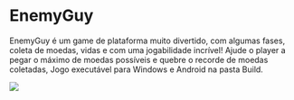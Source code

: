 # EnemyGuy
EnemyGuy é um game de plataforma muito divertido, com algumas fases, coleta de moedas, vidas e com uma jogabilidade incrível! Ajude o player a pegar o máximo de moedas possíveis e quebre o recorde de moedas coletadas, Jogo executável para Windows e Android na pasta Build.

<img src ="https://discord.com/channels/762347155637010434/762347156144259074/991840492398592142"/>
